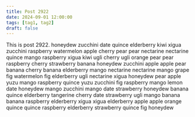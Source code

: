 ```yaml
---
title: Post 2922
date: 2024-09-01 12:00:00
tags: [tag1, tag2]
draft: false
---
```

This is post 2922.
honeydew
zucchini
date
quince
elderberry
kiwi
xigua
zucchini
raspberry
watermelon
apple
cherry
pear
pear
nectarine
nectarine
quince
mango
raspberry
xigua
kiwi
ugli
cherry
ugli
orange
pear
pear
raspberry
cherry
strawberry
banana
honeydew
zucchini
apple
apple
pear
banana
cherry
banana
elderberry
mango
nectarine
nectarine
mango
grape
fig
watermelon
fig
elderberry
ugli
nectarine
xigua
honeydew
pear
apple
yuzu
mango
raspberry
quince
yuzu
zucchini
fig
raspberry
mango
lemon
date
honeydew
mango
zucchini
mango
date
strawberry
honeydew
banana
quince
elderberry
tangerine
cherry
date
strawberry
ugli
mango
banana
banana
raspberry
elderberry
xigua
xigua
elderberry
apple
apple
orange
quince
quince
raspberry
elderberry
strawberry
quince
fig
honeydew
